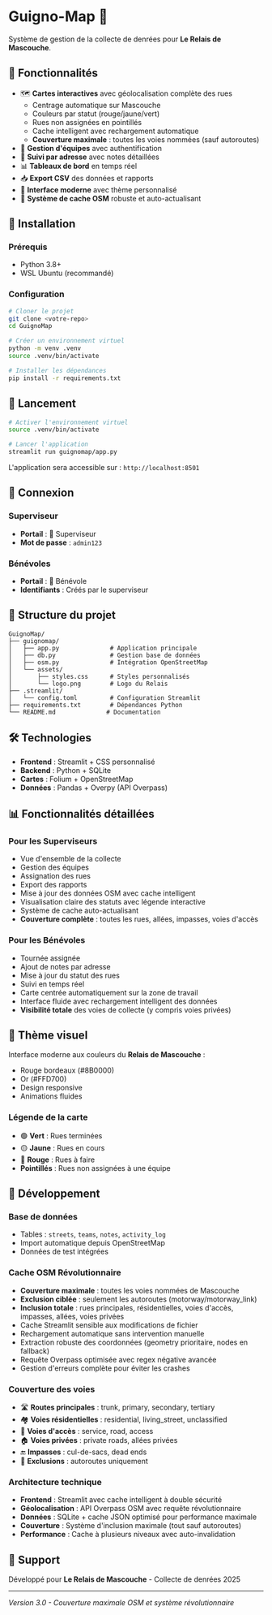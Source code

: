 # Guigno-Map 🎁

Système de gestion de la collecte de denrées pour **Le Relais de Mascouche**.

## 🌟 Fonctionnalités

- 🗺️ **Cartes interactives** avec géolocalisation complète des rues
  - Centrage automatique sur Mascouche
  - Couleurs par statut (rouge/jaune/vert)
  - Rues non assignées en pointillés
  - Cache intelligent avec rechargement automatique
  - **Couverture maximale** : toutes les voies nommées (sauf autoroutes)
- 👥 **Gestion d'équipes** avec authentification
- 📍 **Suivi par adresse** avec notes détaillées
- 📊 **Tableaux de bord** en temps réel
- 📥 **Export CSV** des données et rapports
- 🎨 **Interface moderne** avec thème personnalisé
- 🔄 **Système de cache OSM** robuste et auto-actualisant

## 🚀 Installation

### Prérequis
- Python 3.8+
- WSL Ubuntu (recommandé)

### Configuration
```bash
# Cloner le projet
git clone <votre-repo>
cd GuignoMap

# Créer un environnement virtuel
python -m venv .venv
source .venv/bin/activate

# Installer les dépendances
pip install -r requirements.txt
```

## 🎯 Lancement

```bash
# Activer l'environnement virtuel
source .venv/bin/activate

# Lancer l'application
streamlit run guignomap/app.py
```

L'application sera accessible sur : `http://localhost:8501`

## 🔐 Connexion

### Superviseur
- **Portail** : 🎯 Superviseur
- **Mot de passe** : `admin123`

### Bénévoles
- **Portail** : 👥 Bénévole
- **Identifiants** : Créés par le superviseur

## 📁 Structure du projet

```
GuignoMap/
├── guignomap/
│   ├── app.py              # Application principale
│   ├── db.py               # Gestion base de données
│   ├── osm.py              # Intégration OpenStreetMap
│   └── assets/
│       ├── styles.css      # Styles personnalisés
│       └── logo.png        # Logo du Relais
├── .streamlit/
│   └── config.toml         # Configuration Streamlit
├── requirements.txt        # Dépendances Python
└── README.md              # Documentation
```

## 🛠️ Technologies

- **Frontend** : Streamlit + CSS personnalisé
- **Backend** : Python + SQLite
- **Cartes** : Folium + OpenStreetMap
- **Données** : Pandas + Overpy (API Overpass)

## 📊 Fonctionnalités détaillées

### Pour les Superviseurs
- Vue d'ensemble de la collecte
- Gestion des équipes
- Assignation des rues
- Export des rapports
- Mise à jour des données OSM avec cache intelligent
- Visualisation claire des statuts avec légende interactive
- Système de cache auto-actualisant
- **Couverture complète** : toutes les rues, allées, impasses, voies d'accès

### Pour les Bénévoles
- Tournée assignée
- Ajout de notes par adresse
- Mise à jour du statut des rues
- Suivi en temps réel
- Carte centrée automatiquement sur la zone de travail
- Interface fluide avec rechargement intelligent des données
- **Visibilité totale** des voies de collecte (y compris voies privées)

## 🎨 Thème visuel

Interface moderne aux couleurs du **Relais de Mascouche** :
- Rouge bordeaux (#8B0000)
- Or (#FFD700)
- Design responsive
- Animations fluides

### Légende de la carte
- 🟢 **Vert** : Rues terminées
- 🟡 **Jaune** : Rues en cours
- 🔴 **Rouge** : Rues à faire
- **Pointillés** : Rues non assignées à une équipe

## 🚧 Développement

### Base de données
- Tables : `streets`, `teams`, `notes`, `activity_log`
- Import automatique depuis OpenStreetMap
- Données de test intégrées

### Cache OSM Révolutionnaire
- **Couverture maximale** : toutes les voies nommées de Mascouche
- **Exclusion ciblée** : seulement les autoroutes (motorway/motorway_link)
- **Inclusion totale** : rues principales, résidentielles, voies d'accès, impasses, allées, voies privées
- Cache Streamlit sensible aux modifications de fichier
- Rechargement automatique sans intervention manuelle
- Extraction robuste des coordonnées (geometry prioritaire, nodes en fallback)
- Requête Overpass optimisée avec regex négative avancée
- Gestion d'erreurs complète pour éviter les crashes

### Couverture des voies
- 🛣️ **Routes principales** : trunk, primary, secondary, tertiary
- 🏘️ **Voies résidentielles** : residential, living_street, unclassified
- 🚗 **Voies d'accès** : service, road, access
- 🏠 **Voies privées** : private roads, allées privées
- 🔚 **Impasses** : cul-de-sacs, dead ends
- 🚫 **Exclusions** : autoroutes uniquement

### Architecture technique
- **Frontend** : Streamlit avec cache intelligent à double sécurité
- **Géolocalisation** : API Overpass OSM avec requête révolutionnaire
- **Données** : SQLite + cache JSON optimisé pour performance maximale
- **Couverture** : Système d'inclusion maximale (tout sauf autoroutes)
- **Performance** : Cache à plusieurs niveaux avec auto-invalidation

## 📝 Support

Développé pour **Le Relais de Mascouche** - Collecte de denrées 2025

---
*Version 3.0 - Couverture maximale OSM et système révolutionnaire*
